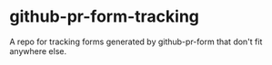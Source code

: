 github-pr-form-tracking
=======================

A repo for tracking forms generated by github-pr-form that don't fit anywhere else.
